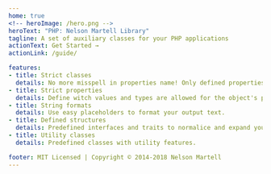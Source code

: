 ```yaml
---
home: true
<!-- heroImage: /hero.png -->
heroText: "PHP: Nelson Martell Library"
tagline: A set of auxiliary classes for your PHP applications
actionText: Get Started →
actionLink: /guide/

features:
- title: Strict classes
  details: No more misspell in properties name! Only defined properties in its class are allowed for an object.  
- title: Strict properties
  details: Define witch values and types are allowed for the object's properties.
- title: String formats
  details: Use easy placeholders to format your output text.
- title: Defined structures
  details: Predefined interfaces and traits to normalice and expand your classes.
- title: Utility classes
  details: Predefined classes with utility features.

footer: MIT Licensed | Copyright © 2014-2018 Nelson Martell
---
```

